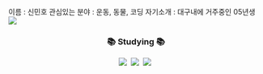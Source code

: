 이름 : 신민호
관심있는 분야 : 운동, 동물, 코딩
자기소개 : 대구내에 거주중인 05년생
<img src="https://img.shields.io/badge/Shin MIN ho-E34F26?style=for-the-badge&logo=HTM&logoColor=white">
<h3 align="center">📚 Studying 📚</h3>
<div align="center">
  <img src="https://img.shields.io/badge/korean-007ACC.svg?style=for-the-badge&logo=typescript&logoColor=white" />&nbsp
  <img src="https://img.shields.io/badge/i kepper%20-FF4154?style=for-the-badge&logo=react%20query&logoColor=white" />&nbsp
  <img src="https://img.shields.io/badge/c++-3578E5?style=for-the-badge&logo=recoil&logoColor=white" />&nbsp
</div>
